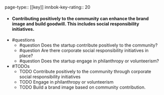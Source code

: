 page-type:: [[key]]
innbok-key-rating:: 20
- #### Contributing positively to the community can enhance the brand image and build goodwill. This includes social responsibility initiatives.
- #questions
  - #question Does the startup contribute positively to the community?
  - #question Are there corporate social responsibility initiatives in place?
  - #question Does the startup engage in philanthropy or volunteerism?
- #TODOs
  - TODO Contribute positively to the community through corporate social responsibility initiatives
  - TODO  Engage in philanthropy or volunteerism
  - TODO  Build a brand image based on community contribution.



